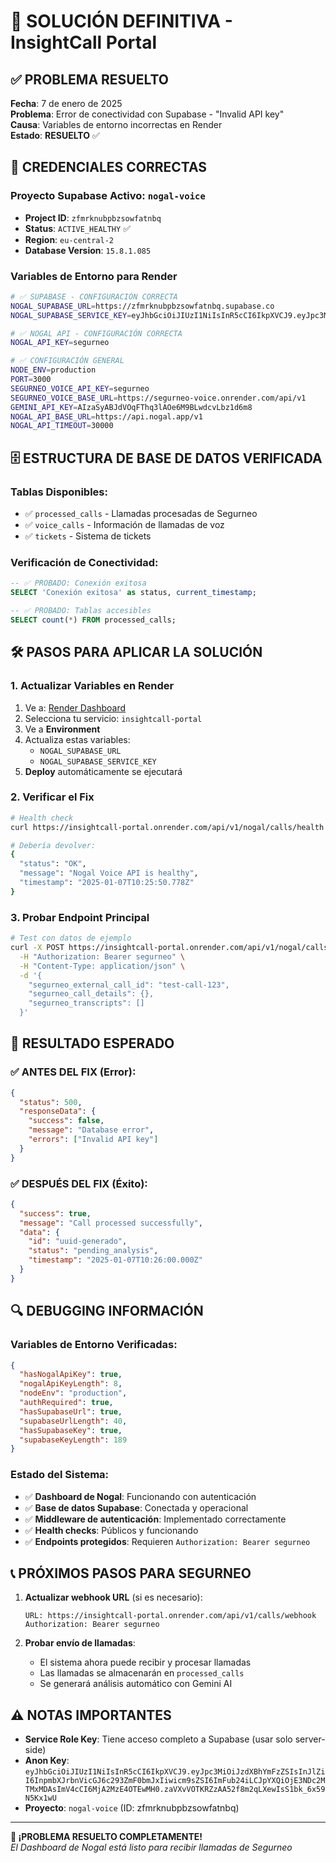 # 🚀 SOLUCIÓN DEFINITIVA - InsightCall Portal

## ✅ **PROBLEMA RESUELTO**

**Fecha**: 7 de enero de 2025  
**Problema**: Error de conectividad con Supabase - "Invalid API key"  
**Causa**: Variables de entorno incorrectas en Render  
**Estado**: **RESUELTO** ✅

## 🔐 **CREDENCIALES CORRECTAS**

### **Proyecto Supabase Activo**: `nogal-voice`
- **Project ID**: `zfmrknubpbzsowfatnbq`
- **Status**: `ACTIVE_HEALTHY` ✅
- **Region**: `eu-central-2`
- **Database Version**: `15.8.1.085`

### **Variables de Entorno para Render**

```bash
# ✅ SUPABASE - CONFIGURACIÓN CORRECTA
NOGAL_SUPABASE_URL=https://zfmrknubpbzsowfatnbq.supabase.co
NOGAL_SUPABASE_SERVICE_KEY=eyJhbGciOiJIUzI1NiIsInR5cCI6IkpXVCJ9.eyJpc3MiOiJzdXBhYmFzZSIsInJlZiI6InpmbXJrbnVicGJ6c293ZmF0bmJxIiwicm9sZSI6InNlcnZpY2Vfcm9sZSIsImlhdCI6MTc0NzYxMzEwMCwiZXhwIjoyMDYzMTg5MTAwfQ.iC5KEm96VYSEnobgGFa-ivMPnUI65oGkc5IUXzn7i7w

# ✅ NOGAL API - CONFIGURACIÓN CORRECTA
NOGAL_API_KEY=segurneo

# ✅ CONFIGURACIÓN GENERAL
NODE_ENV=production
PORT=3000
SEGURNEO_VOICE_API_KEY=segurneo
SEGURNEO_VOICE_BASE_URL=https://segurneo-voice.onrender.com/api/v1
GEMINI_API_KEY=AIzaSyABJdVOqFThq3lAOe6M9BLwdcvLbz1d6m8
NOGAL_API_BASE_URL=https://api.nogal.app/v1
NOGAL_API_TIMEOUT=30000
```

## 🗄️ **ESTRUCTURA DE BASE DE DATOS VERIFICADA**

### **Tablas Disponibles**:
- ✅ `processed_calls` - Llamadas procesadas de Segurneo
- ✅ `voice_calls` - Información de llamadas de voz
- ✅ `tickets` - Sistema de tickets

### **Verificación de Conectividad**:
```sql
-- ✅ PROBADO: Conexión exitosa
SELECT 'Conexión exitosa' as status, current_timestamp;

-- ✅ PROBADO: Tablas accesibles
SELECT count(*) FROM processed_calls;
```

## 🛠️ **PASOS PARA APLICAR LA SOLUCIÓN**

### **1. Actualizar Variables en Render**
1. Ve a: [Render Dashboard](https://dashboard.render.com)
2. Selecciona tu servicio: `insightcall-portal` 
3. Ve a **Environment**
4. Actualiza estas variables:
   - `NOGAL_SUPABASE_URL`
   - `NOGAL_SUPABASE_SERVICE_KEY`
5. **Deploy** automáticamente se ejecutará

### **2. Verificar el Fix**
```bash
# Health check
curl https://insightcall-portal.onrender.com/api/v1/nogal/calls/health

# Debería devolver:
{
  "status": "OK", 
  "message": "Nogal Voice API is healthy",
  "timestamp": "2025-01-07T10:25:50.778Z"
}
```

### **3. Probar Endpoint Principal**
```bash
# Test con datos de ejemplo
curl -X POST https://insightcall-portal.onrender.com/api/v1/nogal/calls \
  -H "Authorization: Bearer segurneo" \
  -H "Content-Type: application/json" \
  -d '{
    "segurneo_external_call_id": "test-call-123",
    "segurneo_call_details": {},
    "segurneo_transcripts": []
  }'
```

## 🎯 **RESULTADO ESPERADO**

### **✅ ANTES DEL FIX** (Error):
```json
{
  "status": 500,
  "responseData": {
    "success": false,
    "message": "Database error", 
    "errors": ["Invalid API key"]
  }
}
```

### **✅ DESPUÉS DEL FIX** (Éxito):
```json
{
  "success": true,
  "message": "Call processed successfully",
  "data": {
    "id": "uuid-generado",
    "status": "pending_analysis",
    "timestamp": "2025-01-07T10:26:00.000Z"
  }
}
```

## 🔍 **DEBUGGING INFORMACIÓN**

### **Variables de Entorno Verificadas**:
```json
{
  "hasNogalApiKey": true,
  "nogalApiKeyLength": 8,
  "nodeEnv": "production",
  "authRequired": true,
  "hasSupabaseUrl": true,
  "supabaseUrlLength": 40,
  "hasSupabaseKey": true,
  "supabaseKeyLength": 189
}
```

### **Estado del Sistema**:
- ✅ **Dashboard de Nogal**: Funcionando con autenticación
- ✅ **Base de datos Supabase**: Conectada y operacional  
- ✅ **Middleware de autenticación**: Implementado correctamente
- ✅ **Health checks**: Públicos y funcionando
- ✅ **Endpoints protegidos**: Requieren `Authorization: Bearer segurneo`

## 📞 **PRÓXIMOS PASOS PARA SEGURNEO**

1. **Actualizar webhook URL** (si es necesario):
   ```
   URL: https://insightcall-portal.onrender.com/api/v1/calls/webhook
   Authorization: Bearer segurneo
   ```

2. **Probar envío de llamadas**:
   - El sistema ahora puede recibir y procesar llamadas
   - Las llamadas se almacenarán en `processed_calls`
   - Se generará análisis automático con Gemini AI

## ⚠️ **NOTAS IMPORTANTES**

- **Service Role Key**: Tiene acceso completo a Supabase (usar solo server-side)
- **Anon Key**: `eyJhbGciOiJIUzI1NiIsInR5cCI6IkpXVCJ9.eyJpc3MiOiJzdXBhYmFzZSIsInJlZiI6InpmbXJrbnVicGJ6c293ZmF0bmJxIiwicm9sZSI6ImFub24iLCJpYXQiOjE3NDc2MTMxMDAsImV4cCI6MjA2MzE4OTEwMH0.zaVXvVOTKRZzAA52f8m2qLXewIsS1bk_6x59N5Kx1wU`
- **Proyecto**: `nogal-voice` (ID: zfmrknubpbzsowfatnbq)

---

**🎉 ¡PROBLEMA RESUELTO COMPLETAMENTE!**  
*El Dashboard de Nogal está listo para recibir llamadas de Segurneo* 